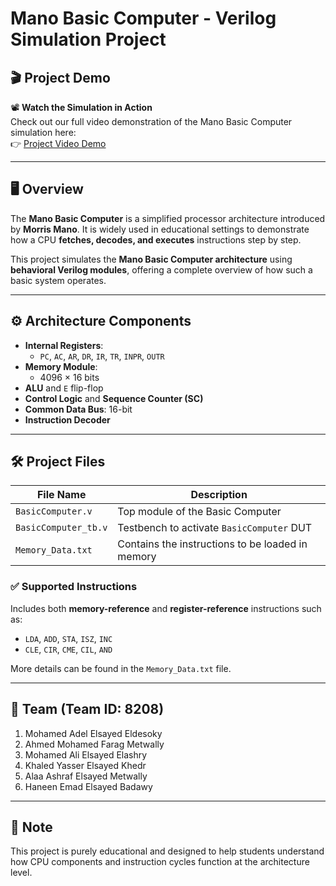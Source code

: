 # Mano Basic Computer - Verilog Simulation Project

## 🎬 Project Demo

📽️ **Watch the Simulation in Action**  
Check out our full video demonstration of the Mano Basic Computer simulation here:  
👉 [Project Video Demo](https://drive.google.com/drive/folders/1sENxmsi0irYrGAmYCvUyOXRNzETVGUr_?usp=sharing)

---

## 🖥️ Overview

The **Mano Basic Computer** is a simplified processor architecture introduced by **Morris Mano**. It is widely used in educational settings to demonstrate how a CPU **fetches, decodes, and executes** instructions step by step.

This project simulates the **Mano Basic Computer architecture** using **behavioral Verilog modules**, offering a complete overview of how such a basic system operates.

---

## ⚙️ Architecture Components

- **Internal Registers**:  
  - `PC`, `AC`, `AR`, `DR`, `IR`, `TR`, `INPR`, `OUTR`
- **Memory Module**:  
  - 4096 × 16 bits
- **ALU** and `E` flip-flop
- **Control Logic** and **Sequence Counter (SC)**
- **Common Data Bus**: 16-bit
- **Instruction Decoder**

---

## 🛠️ Project Files

| File Name            | Description                                         |
|---------------------|-----------------------------------------------------|
| `BasicComputer.v`    | Top module of the Basic Computer                   |
| `BasicComputer_tb.v` | Testbench to activate `BasicComputer` DUT          |
| `Memory_Data.txt`    | Contains the instructions to be loaded in memory   |

### ✅ Supported Instructions

Includes both **memory-reference** and **register-reference** instructions such as:

- `LDA`, `ADD`, `STA`, `ISZ`, `INC`
- `CLE`, `CIR`, `CME`, `CIL`, `AND`

More details can be found in the `Memory_Data.txt` file.

---

## 👥 Team (Team ID: 8208)

1. Mohamed Adel Elsayed Eldesoky  
2. Ahmed Mohamed Farag Metwally  
3. Mohamed Ali Elsayed Elashry  
4. Khaled Yasser Elsayed Khedr  
5. Alaa Ashraf Elsayed Metwally  
6. Haneen Emad Elsayed Badawy

---

## 📌 Note

This project is purely educational and designed to help students understand how CPU components and instruction cycles function at the architecture level.
